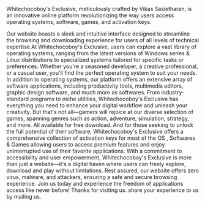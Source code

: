 Whitechocoboy's Exclusive, meticulously crafted by Vikas Sasietharan, is an innovative online platform revolutionizing the way users access operating systems, software, games, and activation keys. 

Our website boasts a sleek and intuitive interface designed to streamline the browsing and downloading experience for users of all levels of technical expertise.At Whitechocoboy's Exclusive, users can explore a vast library of operating systems, ranging from the latest versions of Windows series & Linux distributions to specialized systems tailored for specific tasks or preferences. Whether you're a seasoned developer, a creative professional, or a casual user, you'll find the perfect operating system to suit your needs. In addition to operating systems, our platform offers an extensive array of software applications, including productivity tools, multimedia editors, graphic design software, and much more as softwares. From industry-standard programs to niche utilities, Whitechocoboy's Exclusive has everything you need to enhance your digital workflow and unleash your creativity. But that's not all—gamers will rejoice at our diverse selection of games, spanning genres such as action, adventure, simulation, strategy, and more. All available for free download. And for those seeking to unlock the full potential of their software, Whitechocoboy's Exclusive offers a comprehensive collection of activation keys for most of the OS , Softwares & Games allowing users to access premium features and enjoy uninterrupted use of their favorite applications. With a commitment to accessibility and user empowerment, Whitechocoboy's Exclusive is more than just a website—it's a digital haven where users can freely explore, download and play without limitations. Rest assured, our website offers zero virus, malware, and attackers, ensuring a safe and secure browsing experience. Join us today and experience the freedom of applications access like never before! Thanks for visiting us. share your experience to us by mailing us.
